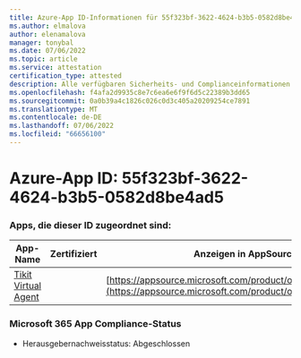 ```yaml
---
title: Azure-App ID-Informationen für 55f323bf-3622-4624-b3b5-0582d8be4ad5
ms.author: elmalova
author: elenamalova
manager: tonybal
ms.date: 07/06/2022
ms.topic: article
ms.service: attestation
certification_type: attested
description: Alle verfügbaren Sicherheits- und Complianceinformationen für 55f323bf-3622-4624-b3b5-0582d8be4ad5.
ms.openlocfilehash: f4afa2d9935c8e7c6ea6e6f9f6d5c22389b3dd65
ms.sourcegitcommit: 0a0b39a4c1826c026c0d3c405a20209254ce7891
ms.translationtype: MT
ms.contentlocale: de-DE
ms.lasthandoff: 07/06/2022
ms.locfileid: "66656100"
---
```

# <a name="azure-app-id-55f323bf-3622-4624-b3b5-0582d8be4ad5"></a>Azure-App ID: 55f323bf-3622-4624-b3b5-0582d8be4ad5


### <a name="apps-associated-with-this-id"></a>Apps, die dieser ID zugeordnet sind:
| **App-Name** | **Zertifiziert** | **Anzeigen in AppSource** |
|--------------|---------------|-----------------------|
| [Tikit Virtual Agent](../forward/WA200004288.md) |  | [https://appsource.microsoft.com/product/office/WA200004288](https://appsource.microsoft.com/product/office/WA200004288) |

### <a name="microsoft-365-app-compliance-status"></a>Microsoft 365 App Compliance-Status
- Herausgebernachweisstatus: Abgeschlossen
